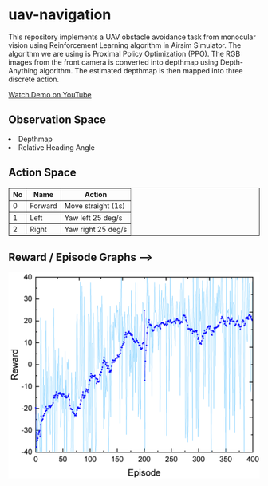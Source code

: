 # uav-navigation

<p> This repository implements a UAV obstacle avoidance task from monocular vision using Reinforcement Learning algorithm in Airsim Simulator. The algorithm we are using is Proximal Policy Optimization (PPO). The RGB images from the front camera is converted into depthmap using Depth-Anything algorithm. The estimated depthmap is then mapped into three discrete action. </p>

[Watch Demo on YouTube](https://youtu.be/AIPO_2PU6kA?si=6YHjZODv4oCTHGEx)


## Observation Space
<li> Depthmap </li>
<li> Relative Heading Angle </li>

## Action Space
<table border="1" cellspacing="0" cellpadding="10">
        <thead>
            <tr>
                <th>No</th>
                <th>Name</th>
                <th>Action</th>
            </tr>
        </thead>
        <tbody>
            <tr>
                <td>0</td>
                <td>Forward</td>
                <td>Move straight (1s)
            </tr>
            <tr>
                <td>1</td>
                <td>Left</td>
                <td>Yaw left 25 deg/s </td>
            </tr>
            <tr>
                <td>2</td>
                <td>Right </td>
                <td>Yaw right 25 deg/s</td>
            </tr>
        </tbody>
    </table>

<!-- ## Navigation Example -->
<!-- [![Watch the video](episodes/uav_nav.mp4)](uav_nav.mp4) -->

## Reward / Episode Graphs -->
![Reward Graph](episodes/reward_graph.png)

